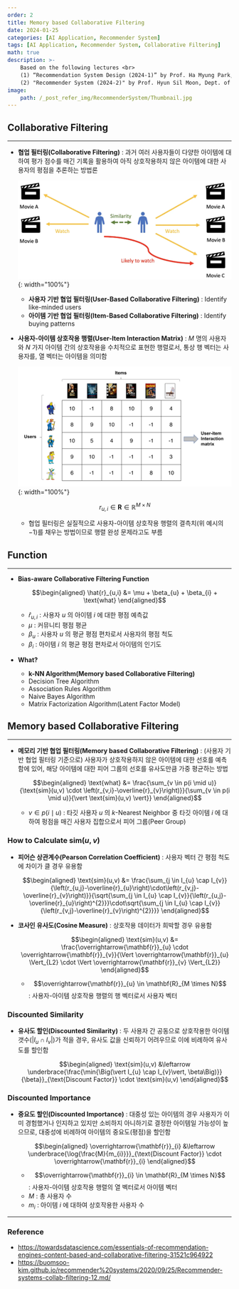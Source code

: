 ```yaml
---
order: 2
title: Memory based Collaborative Filtering
date: 2024-01-25
categories: [AI Application, Recommender System]
tags: [AI Application, Recommender System, Collaborative Filtering]
math: true
description: >-
    Based on the following lectures <br>
    (1) “Recommendation System Design (2024-1)” by Prof. Ha Myung Park, Dept. of Artificial Intelligence. College of SW, Kookmin Univ. <br>
    (2) "Recommender System (2024-2)" by Prof. Hyun Sil Moon, Dept. of Data Science, The Grad. School, Kookmin Univ.
image:
    path: /_post_refer_img/RecommenderSystem/Thumbnail.jpg
---
```


## Collaborative Filtering
-----

- **협업 필터링(Collaborative Filtering)** : 과거 여러 사용자들이 다양한 아이템에 대하여 평가 점수를 매긴 기록을 활용하여 아직 상호작용하지 않은 아이템에 대한 사용자의 평점을 추론하는 방법론

    ![00](/_post_refer_img/RecommenderSystem/01-02.png){: width="100%"}

    - **사용자 기반 협업 필터링(User-Based Collaborative Filtering)** : Identify like-minded users
    - **아이템 기반 협업 필터링(Item-Based Collaborative Filtering)** : Identify buying patterns

- **사용자-아이템 상호작용 행렬(User-Item Interaction Matrix)** : $M$ 명의 사용자와 $N$ 가지 아이템 간의 상호작용을 수치적으로 표현한 행렬로서, 통상 행 벡터는 사용자를, 열 벡터는 아이템을 의미함

    ![01](/_post_refer_img/RecommenderSystem/02-01.png){: width="100%"}

    $$
    r_{u,i} \in \mathbf{R} \in \mathbb{R}^{M \times N}
    $$

    - 협업 필터링은 실질적으로 사용자-아이템 상호작용 행렬의 결측치(위 예시의 $-1$)를 채우는 방법이므로 행렬 완성 문제라고도 부름

## Function
-----

- **Bias-aware Collaborative Filtering Function**

    $$\begin{aligned}
    \hat{r}_{u,i}
    &= \mu + \beta_{u} + \beta_{i} + \text{what}
    \end{aligned}$$

    - $\hat{r}_{u,i}$ : 사용자 $u$ 의 아이템 $i$ 에 대한 평점 예측값
    - $\mu$ : 커뮤니티 평점 평균
    - $\beta_{u}$ : 사용자 $u$ 의 평균 평점 편차로서 사용자의 평점 척도
    - $\beta_{i}$ : 아이템 $i$ 의 평균 평점 편차로서 아이템의 인기도

- **What?**
    - **k-NN Algorithm(Memory based Collaborative Filtering)**
    - Decision Tree Algorithm
    - Association Rules Algorithm
    - Naive Bayes Algorithm
    - Matrix Factorization Algorithm(Latent Factor Model)

## Memory based Collaborative Filtering
-----

- **메모리 기반 협업 필터링(Memory based Collaborative Filtering)** : (사용자 기반 협업 필터링 기준으로) 사용자가 상호작용하지 않은 아이템에 대한 선호를 예측함에 있어, 해당 아이템에 대한 피어 그룹의 선호를 유사도만큼 가중 평균하는 방법

    $$\begin{aligned}
    \text{what}
    &= \frac{\sum_{v \in p(i \mid u)}{\text{sim}(u,v) \cdot \left(r_{v,i}-\overline{r}_{v}\right)}}{\sum_{v \in p(i \mid u)}{\vert \text{sim}(u,v) \vert}}
    \end{aligned}$$

    - $v \in p(i \mid u)$ : 타깃 사용자 $u$ 의 $k$-Nearest Neighbor 중 타깃 아이템 $i$ 에 대하여 펑점을 매긴 사용자 집합으로서 피어 그룹(Peer Group)

### How to Calculate $\text{sim}(u,v)$

- **피어슨 상관계수(Pearson Correlation Coefficient)** : 사용자 벡터 간 평점 척도에 차이가 클 경우 유용함

    $$\begin{aligned}
    \text{sim}(u,v)
    &= \frac{\sum_{j \in I_{u} \cap I_{v}}{\left(r_{u,j}-\overline{r}_{u}\right)\cdot\left(r_{v,j}-\overline{r}_{v}\right)}}{\sqrt{\sum_{j \in I_{u} \cap I_{v}}{\left(r_{u,j}-\overline{r}_{u}\right)^{2}}}\cdot\sqrt{\sum_{j \in I_{u} \cap I_{v}}{\left(r_{v,j}-\overline{r}_{v}\right)^{2}}}}
    \end{aligned}$$

- **코사인 유사도(Cosine Measure)** : 상호작용 데이터가 희박할 경우 유용함

    $$\begin{aligned}
    \text{sim}(u,v)
    &= \frac{\overrightarrow{\mathbf{r}}_{u} \cdot \overrightarrow{\mathbf{r}}_{v}}{\Vert \overrightarrow{\mathbf{r}}_{u} \Vert_{L2} \cdot \Vert \overrightarrow{\mathbf{r}}_{v} \Vert_{L2}}
    \end{aligned}$$

    - $$\overrightarrow{\mathbf{r}}_{u} \in \mathbf{R}_{M \times N}$$ : 사용자-아이템 상호작용 행렬의 행 벡터로서 사용자 벡터

### Discounted Similarity

- **유사도 할인(Discounted Similarity)** : 두 사용자 간 공동으로 상호작용한 아이템 갯수($\vert I_{u} \cap I_{v}\vert$)가 적을 경우, 유사도 값을 신뢰하기 어려우므로 이에 비례하여 유사도를 할인함

    $$\begin{aligned}
    \text{sim}(u,v)
    &\leftarrow \underbrace{\frac{\min{\Big(\vert I_{u} \cap I_{v}\vert, \beta\Big)}}{\beta}}_{\text{Discount Factor}} \cdot \text{sim}(u,v)
    \end{aligned}$$

### Discounted Importance

- **중요도 할인(Discounted Importance)** : 대중성 있는 아이템의 경우 사용자가 이미 경험했거나 인지하고 있지만 소비하지 아니하기로 결정한 아이템일 가능성이 높으므로, 대중성에 비례하여 아이템의 중요도(평점)을 할인함

    $$\begin{aligned}
    \overrightarrow{\mathbf{r}}_{i}
    &\leftarrow \underbrace{\log{\frac{M}{m_{i}}}}_{\text{Discount Factor}} \cdot \overrightarrow{\mathbf{r}}_{i}
    \end{aligned}$$

    - $$\overrightarrow{\mathbf{r}}_{i} \in \mathbf{R}_{M \times N}$$ : 사용자-아이템 상호작용 행렬의 열 벡터로서 아이템 벡터
    - $M$ : 총 사용자 수
    - $m_{i}$ : 아이템 $i$ 에 대하여 상호작용한 사용자 수

-----

### Reference

- https://towardsdatascience.com/essentials-of-recommendation-engines-content-based-and-collaborative-filtering-31521c964922
- https://buomsoo-kim.github.io/recommender%20systems/2020/09/25/Recommender-systems-collab-filtering-12.md/